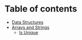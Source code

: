 # Table of contents

* [Data Structures](README.md)
* [Arrays and Strings](arrays-and-strings/README.md)
  * [Is Unique](arrays-and-strings/is-unique.md)


